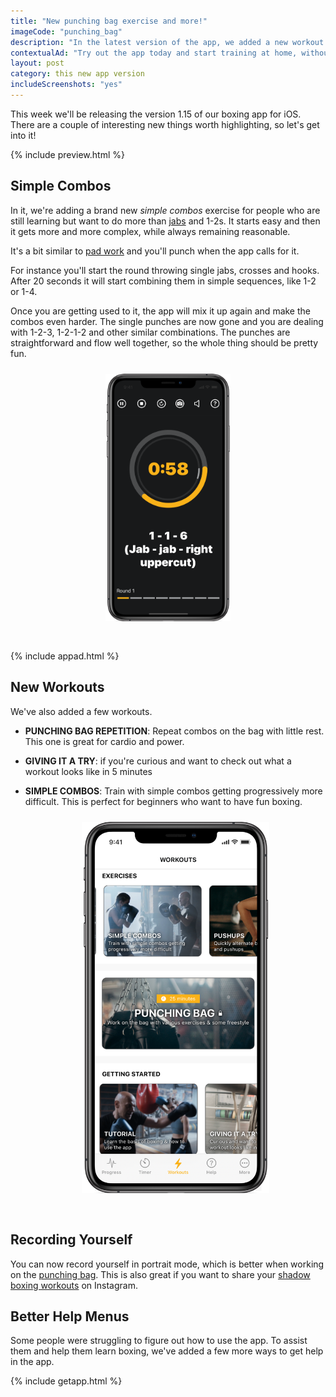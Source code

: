 ```yaml
---
title: "New punching bag exercise and more!"
imageCode: "punching_bag"
description: "In the latest version of the app, we added a new workout with on the heavy bag. There is also a brand new mode to quickly try the app."
contextualAd: "Try out the app today and start training at home, without equipment"
layout: post
category: this new app version
includeScreenshots: "yes"
---
```


This week we'll be releasing the version 1.15 of our boxing app for iOS. There are a couple of interesting new things worth highlighting, so let's get into it!


{% include preview.html %}

## Simple Combos

In it, we're adding a brand new *simple combos* exercise for people who are still learning but want to do more than [jabs](/boxing-basics-jab/) and 1-2s. It starts easy and then it gets more and more complex, while always remaining reasonable.

It's a bit similar to [pad work](/pad-work-boxing-reflexes/) and you'll punch when the app calls for it.

For instance you'll start the round throwing single jabs, crosses and hooks. After 20 seconds it will start combining them in simple sequences, like 1-2 or 1-4.

Once you are getting used to it, the app will mix it up again and make the combos even harder. The single punches are now gone and you are dealing with 1-2-3, 1-2-1-2 and other similar combinations. The punches are straightforward and flow well together, so the whole thing should be pretty fun.

<div style='text-align: center'><img src='/assets/blog/screenshot_blog_simple_during.png' style='width: 200px;margin: 10px 0px 30px 0px;' alt='Boxing pad work app'/></div>

{% include appad.html %}

## New Workouts

We've also added a few workouts.

- **PUNCHING BAG REPETITION**: Repeat combos on the bag with little rest. This one is great for cardio and power.
- **GIVING IT A TRY**: if you're curious and want to check out what a workout looks like in 5 minutes
- **SIMPLE COMBOS**: Train with simple combos getting progressively more difficult. This is perfect for beginners who want to have fun boxing.

    <div style='text-align: center'><img src='/assets/blog/screenshot_blog_simple.png' style='width: 300px;margin: 10px 0px 30px 0px;' alt='Boxing pad work app'/></div>

## Recording Yourself

You can now record yourself in portrait mode, which is better when working on the [punching bag](/punching-bag-app-boxing/). This is also great if you want to share your [shadow boxing workouts](/importance-of-shadow-boxing/) on Instagram.

## Better Help Menus

Some people were struggling to figure out how to use the app. To assist them and help them learn boxing, we've added a few more ways to get help in the app.

{% include getapp.html %}


